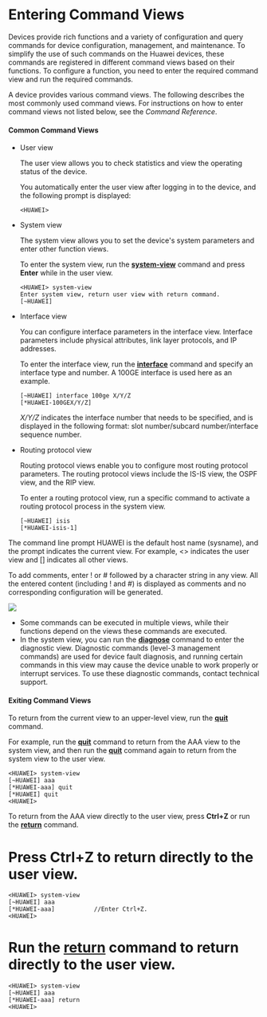 Entering Command Views
======================

Devices provide rich functions and a variety of configuration and query commands for device configuration, management, and maintenance. To simplify the use of such commands on the Huawei devices, these commands are registered in different command views based on their functions. To configure a function, you need to enter the required command view and run the required commands.

A device provides various command views. The following describes the most commonly used command views. For instructions on how to enter command views not listed below, see the *Command Reference*.

#### Common Command Views

* User view
  
  The user view allows you to check statistics and view the operating status of the device.
  
  You automatically enter the user view after logging in to the device, and the following prompt is displayed:
  
  ```
  <HUAWEI>
  ```
* System view
  
  The system view allows you to set the device's system parameters and enter other function views.
  
  To enter the system view, run the [**system-view**](cmdqueryname=system-view) command and press **Enter** while in the user view.
  
  ```
  <HUAWEI> system-view
  Enter system view, return user view with return command.
  [~HUAWEI]
  ```
* Interface view
  
  You can configure interface parameters in the interface view. Interface parameters include physical attributes, link layer protocols, and IP addresses.
  
  To enter the interface view, run the [**interface**](cmdqueryname=interface) command and specify an interface type and number. A 100GE interface is used here as an example.
  
  ```
  [~HUAWEI] interface 100ge X/Y/Z 
  [*HUAWEI-100GEX/Y/Z] 
  ```
  
  *X/Y/Z* indicates the interface number that needs to be specified, and is displayed in the following format: slot number/subcard number/interface sequence number.
* Routing protocol view
  
  Routing protocol views enable you to configure most routing protocol parameters. The routing protocol views include the IS-IS view, the OSPF view, and the RIP view.
  
  To enter a routing protocol view, run a specific command to activate a routing protocol process in the system view.
  
  ```
  [~HUAWEI] isis
  [*HUAWEI-isis-1] 
  ```

The command line prompt HUAWEI is the default host name (sysname), and the prompt indicates the current view. For example, <> indicates the user view and [] indicates all other views.

To add comments, enter ! or # followed by a character string in any view. All the entered content (including ! and #) is displayed as comments and no corresponding configuration will be generated.

![](public_sys-resources/note_3.0-en-us.png) 

* Some commands can be executed in multiple views, while their functions depend on the views these commands are executed.
* In the system view, you can run the [**diagnose**](cmdqueryname=diagnose) command to enter the diagnostic view. Diagnostic commands (level-3 management commands) are used for device fault diagnosis, and running certain commands in this view may cause the device unable to work properly or interrupt services. To use these diagnostic commands, contact technical support.


#### Exiting Command Views

To return from the current view to an upper-level view, run the [**quit**](cmdqueryname=quit) command.

For example, run the [**quit**](cmdqueryname=quit) command to return from the AAA view to the system view, and then run the [**quit**](cmdqueryname=quit) command again to return from the system view to the user view.
```
<HUAWEI> system-view
[~HUAWEI] aaa
[*HUAWEI-aaa] quit
[*HUAWEI] quit
<HUAWEI>
```

To return from the AAA view directly to the user view, press **Ctrl+Z** or run the [**return**](cmdqueryname=return) command.

# Press **Ctrl+Z** to return directly to the user view.
```
<HUAWEI> system-view
[~HUAWEI] aaa
[*HUAWEI-aaa]           //Enter Ctrl+Z.
<HUAWEI> 
```

# Run the [**return**](cmdqueryname=return) command to return directly to the user view.
```
<HUAWEI> system-view
[~HUAWEI] aaa
[*HUAWEI-aaa] return
<HUAWEI> 
```